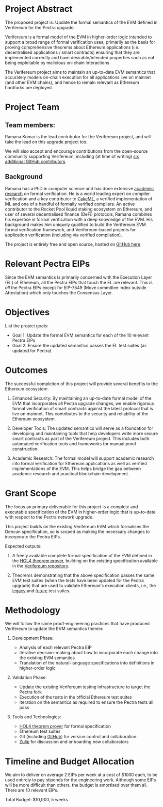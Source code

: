 # Project Abstract

The proposed project is: Update the formal semantics of the EVM defined in Verifereum for the Pectra upgrade.

Verifereum is a formal model of the EVM in higher-order logic intended to support a broad range of formal verification uses, primarily as the basis for proving comprehensive theorems about Ethereum applications (i.e. decentralised applications / smart contracts) ensuring that they are implemented correctly and have desirable/intended properties such as not being exploitable by malicious on-chain interactions.

The Verifereum project aims to maintain an up-to-date EVM semantics that accurately models on-chain execution for all applications live on mainnet (and other EVM chains), and hence to remain relevant as Ethereum hardforks are deployed.

# Project Team

## Team members:

Ramana Kumar is the lead contributor for the Verifereum project, and will take the lead on this upgrade project too.

We will also accept and encourage contributions from the open-source community supporting Verifereum, including (at time of writing) [six additional GitHub contributors](https://github.com/verifereum/verifereum/graphs/contributors).

## Background

Ramana has a PhD in computer science and has done extensive [academic research](https://scholar.google.com/citations?user=OyX1-qYAAAAJ) on formal verification. He is a world leading expert on compiler verification and a key contributor to [CakeML](https://cakeml.org), a verified implementation of ML and one of a handful of formally verified compilers. An active contributor to the Rocket Pool liquid staking ecosystem on Ethereum, and user of several decentralised finance (DeFi) protocols, Ramana combines his expertise in formal verification with a deep knowledge of the EVM. His background makes him uniquely qualified to build the Verifereum EVM formal verification framework, and Verifereum-based projects for application verification (including via verified compilation).

The project is entirely free and open source, hosted on [GitHub here](https://github.com/verifereum/verifereum).

# Relevant Pectra EIPs

Since the EVM semantics is primarily concerned with the Execution Layer (EL) of Ethereum, all the Pectra EIPs that touch the EL are relevant. This is _all_ the Pectra EIPs except for EIP-7549 (Move committee index outside Attestation) which only touches the Consensus Layer.

# Objectives

List the project goals:

- Goal 1: Update the formal EVM semantics for each of the 10 relevant Pectra EIPs
- Goal 2: Ensure the updated semantics passes the EL test suites (as updated for Pectra)

# Outcomes

The successful completion of this project will provide several benefits to the Ethereum ecosystem:

1. Enhanced Security: By maintaining an up-to-date formal model of the EVM that incorporates all Pectra upgrade changes, we enable rigorous formal verification of smart contracts against the latest protocol that is live on mainnet. This contributes to the security and reliability of the Ethereum ecosystem.

2. Developer Tools: The updated semantics will serve as a foundation for developing and maintaining tools that help developers write more secure smart contracts as part of the Verifereum project. This includes both automated verification tools and frameworks for manual proof construction.

3. Academic Research: The formal model will support academic research into formal verification for Ethereum applications as well as verified implementations of the EVM. This helps bridge the gap between academic research and practical blockchain development.

# Grant Scope

The focus an primary deliverable for this project is a complete and executable specification of the EVM in higher-order logic that is up-to-date with respect to the Pectra network upgrade.

This project builds on the existing Verifereum EVM which formalises the Dencun specification, so is scoped as making the necessary changes to incorporate the Pectra EIPs.

Expected outputs:

1. A freely available complete formal specification of the EVM defined in the [HOL4 theorem prover](https://hol-theorem-prover.org), building on the existing specification available in the [Verifereum repository](https://github.com/verifereum/verifereum).

2. Theorems demonstrating that the above specification passes the same EVM test suites (when the tests have been updated for the Pectra upgrade) that are used to validate Ethereum's execution clients, i.e., the [legacy](https://github.com/ethereum/tests) and [future](https://github.com/ethereum/execution-spec-tests) test suites.

# Methodology

We will follow the same proof-engineering practices that have produced Verifereum to update the EVM semantics therein:

1. Development Phase:
   - Analysis of each relevant Pectra EIP
   - Iterative decision-making about how to incorporate each change into the existing EVM semantics
   - Translation of the natural-language specifications into definitions in higher-order logic

2. Validation Phase:
   - Update the existing Verifereum testing infrastructure to target the Pectra fork
   - Execution of the tests in the official Ethereum test suites
   - Iteration on the semantics as required to ensure the Pectra tests all pass

3. Tools and Technologies:
   - [HOL4 theorem prover](https://hol-theorem-prover.org) for formal specification
   - Ethereum test suites
   - Git (including [GitHub](https://github.com/verifereum)) for version control and collaboration
   - [Zulip](https://hol.zulipchat.com) for discussion and onboarding new collaborators

# Timeline and Budget Allocation

We aim to deliver on average 2 EIPs per week at a cost of $1000 each, to be used entirely to pay stipends for the engineering work. Although some EIPs will be more difficult than others, the budget is amortised over them all. There are 10 relevant EIPs.

Total Budget: $10,000, 5 weeks
